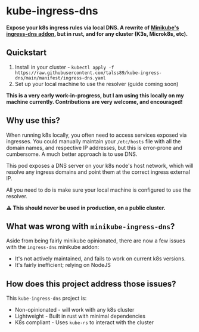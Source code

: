 # kube-ingress-dns

__Expose your k8s ingress rules via local DNS. A rewrite of [Minikube's ingress-dns addon](https://minikube.sigs.k8s.io/docs/handbook/addons/ingress-dns/), but in rust, and for any cluster (K3s, Microk8s, etc).__

## Quickstart

1. Install in your cluster - `kubectl apply -f https://raw.githubusercontent.com/talss89/kube-ingress-dns/main/manifest/ingress-dns.yaml`
2. Set up your local machine to use the resolver (guide coming soon)

**This is a very early work-in-progress, but I am using this locally on my machine currently. Contributions are very welcome, and encouraged!**

## Why use this?

When running k8s locally, you often need to access services exposed via ingresses. You could manually maintain your `/etc/hosts` file with all the domain names, and respective IP addresses, but this is error-prone and cumbersome. A much better approach is to use DNS.

This pod exposes a DNS server on your k8s node's host network, which will resolve any ingress domains and point them at the correct ingress external IP.

All you need to do is make sure your local machine is configured to use the resolver.

**:warning: This should never be used in production, on a public cluster.**

## What was wrong with `minikube-ingress-dns`?

Aside from being fairly minikube opinionated, there are now a few issues with the `ingress-dns` minikube addon:

- It's not actively maintained, and fails to work on current k8s versions.
- It's fairly inefficient; relying on NodeJS

## How does this project address those issues?

This `kube-ingress-dns` project is:

- Non-opinionated - will work with any k8s cluster
- Lightweight - Built in rust with minimal dependencies
- K8s compliant - Uses `kube-rs` to interact with the cluster
